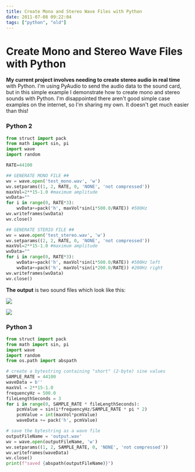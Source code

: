 ```yaml
---
title: Create Mono and Stereo Wave Files with Python
date: 2011-07-08 09:22:04
tags: ["python", "old"]
---
```


# Create Mono and Stereo Wave Files with Python

__My current project involves needing to create stereo audio in real time__ with Python. I'm using PyAudio to send the audio data to the sound card, but in this simple example I demonstrate how to create mono and stereo sounds with Python. I'm disappointed there aren't good simple case examples on the internet, so I'm sharing my own. It doesn't get much easier than this!

### Python 2

```python
from struct import pack
from math import sin, pi
import wave
import random

RATE=44100

## GENERATE MONO FILE ##
wv = wave.open('test_mono.wav', 'w')
wv.setparams((1, 2, RATE, 0, 'NONE', 'not compressed'))
maxVol=2**15-1.0 #maximum amplitude
wvData=""
for i in range(0, RATE*3):
    wvData+=pack('h', maxVol*sin(i*500.0/RATE)) #500Hz
wv.writeframes(wvData)
wv.close()

## GENERATE STERIO FILE ##
wv = wave.open('test_stereo.wav', 'w')
wv.setparams((2, 2, RATE, 0, 'NONE', 'not compressed'))
maxVol=2**15-1.0 #maximum amplitude
wvData=""
for i in range(0, RATE*3):
    wvData+=pack('h', maxVol*sin(i*500.0/RATE)) #500Hz left
    wvData+=pack('h', maxVol*sin(i*200.0/RATE)) #200Hz right
wv.writeframes(wvData)
wv.close()
```

__The output__ is two sound files which look like this:

<div class="text-center img-border">

[![](mono_thumb.jpg)](mono.png)

[![](stereo_thumb.jpg)](stereo.png)

</div>

### Python 3

```python
from struct import pack
from math import sin, pi
import wave
import random
from os.path import abspath

# create a bytestring containing "short" (2-byte) sine values
SAMPLE_RATE = 44100
waveData = b''
maxVol = 2**15-1.0
frequencyHz = 500.0
fileLengthSeconds = 3
for i in range(0, SAMPLE_RATE * fileLengthSeconds):
    pcmValue = sin(i*frequencyHz/SAMPLE_RATE * pi * 2)
    pcmValue = int(maxVol*pcmValue)
    waveData += pack('h', pcmValue)

# save the bytestring as a wave file
outputFileName = 'output.wav'
wv = wave.open(outputFileName, 'w')
wv.setparams((1, 2, SAMPLE_RATE, 0, 'NONE', 'not compressed'))
wv.writeframes(waveData)
wv.close()
print(f"saved {abspath(outputFileName)}")
```

